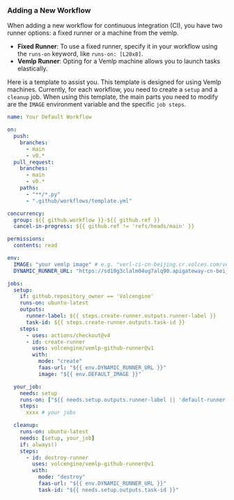 ### Adding a New Workflow

When adding a new workflow for continuous integration (CI), you have two runner options: a fixed runner or a machine from the vemlp.

- **Fixed Runner**: To use a fixed runner, specify it in your workflow using the `runs-on` keyword, like `runs-on: [L20x8]`. 
- **Vemlp Runner**: Opting for a Vemlp machine allows you to launch tasks elastically. 

Here is a template to assist you. This template is designed for using Vemlp machines. Currently, for each workflow, you need to create a `setup` and a `cleanup` job. When using this template, the main parts you need to modify are the `IMAGE` environment variable and the specific `job steps`.

```yaml
name: Your Default Workflow

on:
  push:
    branches:
      - main
      - v0.*
  pull_request:
    branches:
      - main
      - v0.*
    paths:
      - "**/*.py"
      - ".github/workflows/template.yml"

concurrency:
  group: ${{ github.workflow }}-${{ github.ref }}
  cancel-in-progress: ${{ github.ref != 'refs/heads/main' }}

permissions:
  contents: read

env:
  IMAGE: "your vemlp image" # e.g. "verl-ci-cn-beijing.cr.volces.com/verlai/verl:app-verl0.4-vllm0.8.5-mcore0.12.1"
  DYNAMIC_RUNNER_URL: "https://sd10g3clalm04ug7alq90.apigateway-cn-beijing.volceapi.com/runner" # public veFaas api

jobs:
  setup:
    if: github.repository_owner == 'Volcengine'
    runs-on: ubuntu-latest
    outputs:
      runner-label: ${{ steps.create-runner.outputs.runner-label }}
      task-id: ${{ steps.create-runner.outputs.task-id }}
    steps:
      - uses: actions/checkout@v4
      - id: create-runner
        uses: volcengine/vemlp-github-runner@v1 
        with:
          mode: "create"
          faas-url: "${{ env.DYNAMIC_RUNNER_URL }}"
          image: "${{ env.DEFAULT_IMAGE }}"

  your_job:
    needs: setup
    runs-on: ["${{ needs.setup.outputs.runner-label || 'default-runner' }}"]
    steps:
      xxxx # your jobs

  cleanup:
    runs-on: ubuntu-latest
    needs: [setup, your_job]
    if: always()
    steps:
      - id: destroy-runner
        uses: volcengine/vemlp-github-runner@v1
        with:
          mode: "destroy"
          faas-url: "${{ env.DYNAMIC_RUNNER_URL }}"
          task-id: "${{ needs.setup.outputs.task-id }}"
